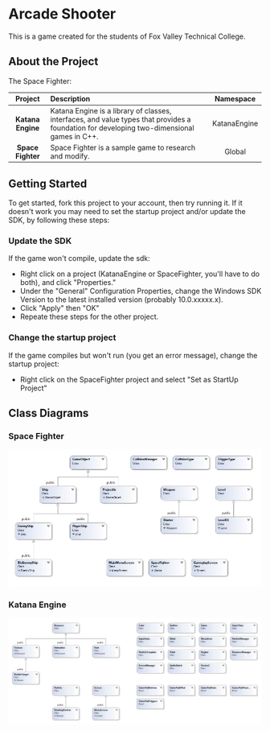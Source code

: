 # Arcade Shooter

This is a game created for the students of Fox Valley Technical College.

## About the Project

The Space Fighter:

| **Project**             | **Description** | **Namespace** |
| :---------------------: | :-------------- | :-------------: |
| **Katana Engine**       | Katana Engine is a library of classes, interfaces, and value types that provides a foundation for developing two-dimensional games in C++. | KatanaEngine |
| **Space Fighter**        | Space Fighter is a sample game to research and modify. | Global |

## Getting Started

To get started, fork this project to your account, then try running it.
If it doesn't work you may need to set the startup project and/or update the SDK, by following these steps:

### Update the SDK
If the game won't compile, update the sdk:
- Right click on a project (KatanaEngine or SpaceFighter, you'll have to do both), and click "Properties."
- Under the "General" Configuration Properties, change the Windows SDK Version to the latest installed version (probably 10.0.xxxxx.x).
- Click "Apply" then "OK"
- Repeate these steps for the other project.

### Change the startup project
If the game compiles but won't run (you get an error message), change the startup project:
- Right click on the SpaceFighter project and select "Set as StartUp Project"

## Class Diagrams

### Space Fighter
![picture](Space-Fighter.jpg)

### Katana Engine
![picture](KatanaEngine.jpg)
